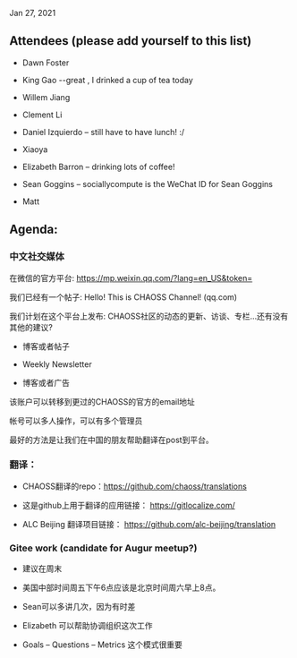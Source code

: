 Jan 27, 2021 


## Attendees (please add yourself to this list) 

- Dawn Foster 

- King Gao   --great , I drinked a cup of tea today 

- Willem Jiang 

- Clement Li 

- Daniel Izquierdo – still have to have lunch! :/ 

- Xiaoya 

- Elizabeth Barron – drinking lots of coffee!  

- Sean Goggins – sociallycompute is the WeChat ID for Sean Goggins 

- Matt

## Agenda: 

### 中文社交媒体 

在微信的官方平台: https://mp.weixin.qq.com/?lang=en_US&token= 

我们已经有一个帖子: Hello! This is CHAOSS Channel! (qq.com) 

我们计划在这个平台上发布: CHAOSS社区的动态的更新、访谈、专栏...还有没有其他的建议? 

- 博客或者帖子

- Weekly Newsletter  

- 博客或者广告

该账户可以转移到更过的CHAOSS的官方的email地址  

帐号可以多人操作，可以有多个管理员

最好的方法是让我们在中国的朋友帮助翻译在post到平台。

### 翻译：

- CHAOSS翻译的repo：https://github.com/chaoss/translations  

- 这是github上用于翻译的应用链接： https://gitlocalize.com/  

- ALC Beijing 翻译项目链接： https://github.com/alc-beijing/translation 

### Gitee work (candidate for Augur meetup?)  

- 建议在周末  

- 美国中部时间周五下午6点应该是北京时间周六早上8点。 

- Sean可以多讲几次，因为有时差

- Elizabeth 可以帮助协调组织这次工作

- Goals – Questions – Metrics 这个模式很重要